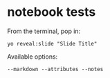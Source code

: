 
# notebook tests

From the terminal, pop in:

  ```yo reveal:slide "Slide Title"```

Available options:

 ```--markdown --attributes --notes```
